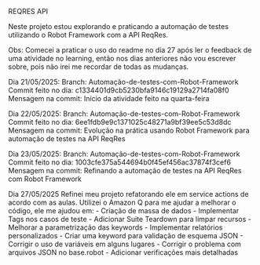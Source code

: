 REQRES API

Neste projeto estou explorando e praticando a automação de testes utilizando o Robot Framework com a API ReqRes.

Obs: Comecei a praticar o uso do readme no dia 27 após ler o feedback de uma atividade no learning, então nos dias anteriores não vou escrever sobre, pois não irei me recordar de todas as mudanças. 

Dia 21/05/2025:
    Branch: Automação-de-testes-com-Robot-Framework
    Commit feito no dia: c1334401d9cb5230bfa9146c19129a2714fa08f0
    Mensagem na commit: Início da atividade feito na quarta-feira

Dia 22/05/2025:
    Branch: Automação-de-testes-com-Robot-Framework
    Commit feito no dia: 6ee1fdb9e9c1371025c48271a9bf39ee5c53d8dc
    Mensagem na commit: Evolução na prática usando Robot Framework para automação de testes na API ReqRes

Dia 23/05/2025:
    Branch: Automação-de-testes-com-Robot-Framework
    Commit feito no dia: 1003cfe375a544694b0f45ef456ac37874f3cef6
    Mensagem na commit: Refinando a automação de testes na API ReqRes com Robot Framework

Dia 27/05/2025 
    Refinei meu projeto refatorando ele em service actions de acordo com as aulas. 
    Utilizei o Amazon Q para me ajudar a melhorar o código, ele me ajudou em:
        - Criação de massa de dados
        - Implementar Tags nos casos de teste
        - Adicionar Suite Teardown para limpar recursos
        - Melhorar a parametrização das keywords
        - Implementar relatórios personalizados
        - Criar uma keyword para validação de esquema JSON
        - Corrigir o uso de variáveis em alguns lugares
        - Corrigir o problema com arquivos JSON no base.robot
        - Adicionar verificações mais detalhadas